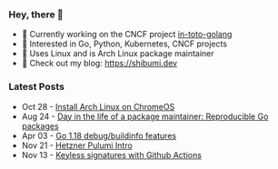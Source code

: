 ### Hey, there 👋

- 🤖 Currently working on the CNCF project [in-toto-golang](https://github.com/in-toto/in-toto-golang)
- 🔭 Interested in Go, Python, Kubernetes, CNCF projects
- 🐧 Uses Linux and is Arch Linux package maintainer
- 🔖 Check out my blog: https://shibumi.dev

### Latest Posts
<!-- feed start -->
- Oct 28 - [Install Arch Linux on ChromeOS](https://shibumi.dev/posts/install-arch-linux-on-chromeos/)
- Aug 24 - [Day in the life of a package maintainer: Reproducible Go packages](https://shibumi.dev/posts/day-in-the-life-of-a-package-maintainer-reproducible-go-packages/)
- Apr 03 - [Go 1.18 debug/buildinfo features](https://shibumi.dev/posts/go-18-feature/)
- Nov 21 - [Hetzner Pulumi Intro](https://shibumi.dev/posts/hetzner-pulumi-intro/)
- Nov 13 - [Keyless signatures with Github Actions](https://shibumi.dev/posts/keyless-signatures-with-github-actions/)
<!-- feed end -->
